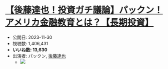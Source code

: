 # [【後藤達也！投資ガチ議論】パックン！アメリカ金融教育とは？【長期投資】](https://www.youtube.com/watch?v=DnaUPmvmoHU)
-   公開日: 2023-11-30
-   視聴数: 1,406,431
-   **いいね数: 13,630**
-   出演者: パックン, [後藤達也](/rehacq_fan/people/後藤達也 "wikilink")
    - [![](https://img.youtube.com/vi/DnaUPmvmoHU/hqdefault.jpg)](https://www.youtube.com/watch?v=DnaUPmvmoHU)
